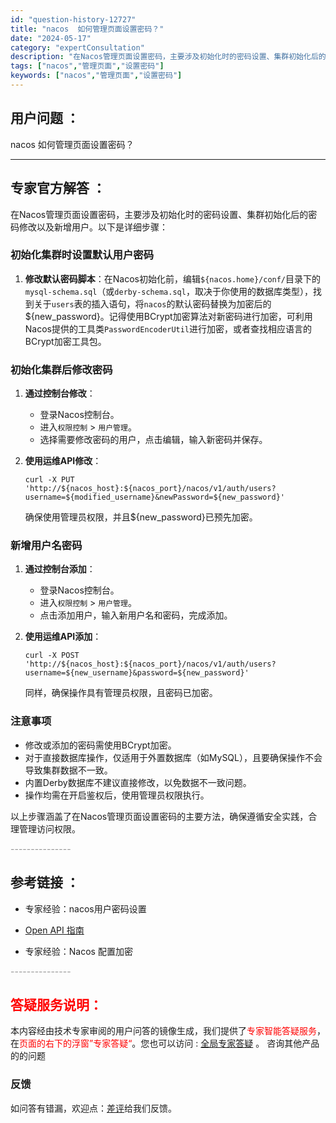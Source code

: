 ```yaml
---
id: "question-history-12727"
title: "nacos  如何管理页面设置密码？"
date: "2024-05-17"
category: "expertConsultation"
description: "在Nacos管理页面设置密码，主要涉及初始化时的密码设置、集群初始化后的密码修改以及新增用户。以下是详细步骤：### 初始化集群时设置默认用户密码1. **修改默认密码脚本**：在Nacos初始化前，编辑`$nacos.home/conf/`目录下的`mysql-schema.sql`（或`derb"
tags: ["nacos","管理页面","设置密码"]
keywords: ["nacos","管理页面","设置密码"]
---
```


## 用户问题 ： 
 nacos  如何管理页面设置密码？  

---------------
## 专家官方解答 ：

在Nacos管理页面设置密码，主要涉及初始化时的密码设置、集群初始化后的密码修改以及新增用户。以下是详细步骤：

### 初始化集群时设置默认用户密码
1. **修改默认密码脚本**：在Nacos初始化前，编辑`${nacos.home}/conf/`目录下的`mysql-schema.sql`（或`derby-schema.sql`，取决于你使用的数据库类型），找到关于`users`表的插入语句，将`nacos`的默认密码替换为加密后的${new_password}。记得使用BCrypt加密算法对新密码进行加密，可利用Nacos提供的工具类`PasswordEncoderUtil`进行加密，或者查找相应语言的BCrypt加密工具包。

### 初始化集群后修改密码
1. **通过控制台修改**：
   - 登录Nacos控制台。
   - 进入`权限控制` > `用户管理`。
   - 选择需要修改密码的用户，点击编辑，输入新密码并保存。

2. **使用运维API修改**：
   ```shell
   curl -X PUT 'http://${nacos_host}:${nacos_port}/nacos/v1/auth/users?username=${modified_username}&newPassword=${new_password}'
   ```
   确保使用管理员权限，并且${new_password}已预先加密。

### 新增用户名密码
1. **通过控制台添加**：
   - 登录Nacos控制台。
   - 进入`权限控制` > `用户管理`。
   - 点击添加用户，输入新用户名和密码，完成添加。

2. **使用运维API添加**：
   ```shell
   curl -X POST 'http://${nacos_host}:${nacos_port}/nacos/v1/auth/users?username=${new_username}&password=${new_password}'
   ```
   同样，确保操作具有管理员权限，且密码已加密。

### 注意事项
- 修改或添加的密码需使用BCrypt加密。
- 对于直接数据库操作，仅适用于外置数据库（如MySQL），且要确保操作不会导致集群数据不一致。
- 内置Derby数据库不建议直接修改，以免数据不一致问题。
- 操作均需在开启鉴权后，使用管理员权限执行。

以上步骤涵盖了在Nacos管理页面设置密码的主要方法，确保遵循安全实践，合理管理访问权限。


<font color="#949494">---------------</font> 


## 参考链接 ：

* 专家经验：nacos用户密码设置 
 
 * [Open API 指南](https://nacos.io/docs/latest/guide/user/open-api)
 
 * 专家经验：Nacos 配置加密 


 <font color="#949494">---------------</font> 
 


## <font color="#FF0000">答疑服务说明：</font> 

本内容经由技术专家审阅的用户问答的镜像生成，我们提供了<font color="#FF0000">专家智能答疑服务</font>，在<font color="#FF0000">页面的右下的浮窗”专家答疑“</font>。您也可以访问 : [全局专家答疑](https://answer.opensource.alibaba.com/docs/intro) 。 咨询其他产品的的问题

### 反馈
如问答有错漏，欢迎点：[差评](https://ai.nacos.io/user/feedbackByEnhancerGradePOJOID?enhancerGradePOJOId=13868)给我们反馈。
